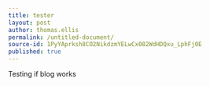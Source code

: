 ```yaml
---
title: tester
layout: post
author: thomas.ellis
permalink: /untitled-document/
source-id: 1PyYAprksh8CO2NikdzmYELwCx082WdHDQxu_LphFj0E
published: true
---
```

Testing if blog works

